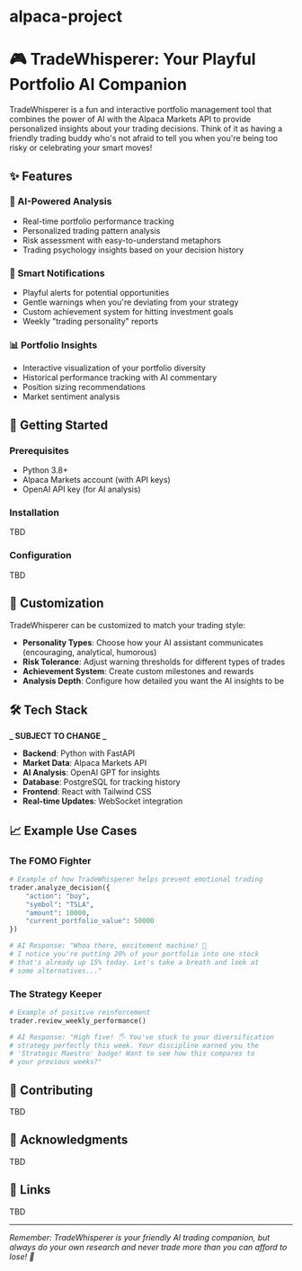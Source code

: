 # alpaca-project

# 🎮 TradeWhisperer: Your Playful Portfolio AI Companion

TradeWhisperer is a fun and interactive portfolio management tool that combines the power of AI with the Alpaca Markets API to provide personalized insights about your trading decisions. Think of it as having a friendly trading buddy who's not afraid to tell you when you're being too risky or celebrating your smart moves!

## ✨ Features

### 🤖 AI-Powered Analysis

- Real-time portfolio performance tracking
- Personalized trading pattern analysis
- Risk assessment with easy-to-understand metaphors
- Trading psychology insights based on your decision history

### 🎯 Smart Notifications

- Playful alerts for potential opportunities
- Gentle warnings when you're deviating from your strategy
- Custom achievement system for hitting investment goals
- Weekly "trading personality" reports

### 📊 Portfolio Insights

- Interactive visualization of your portfolio diversity
- Historical performance tracking with AI commentary
- Position sizing recommendations
- Market sentiment analysis

## 🚀 Getting Started

### Prerequisites

- Python 3.8+
- Alpaca Markets account (with API keys)
- OpenAI API key (for AI analysis)

### Installation

TBD

### Configuration

TBD

## 🎨 Customization

TradeWhisperer can be customized to match your trading style:

- **Personality Types**: Choose how your AI assistant communicates (encouraging, analytical, humorous)
- **Risk Tolerance**: Adjust warning thresholds for different types of trades
- **Achievement System**: Create custom milestones and rewards
- **Analysis Depth**: Configure how detailed you want the AI insights to be

## 🛠️ Tech Stack

**_ SUBJECT TO CHANGE _**

- **Backend**: Python with FastAPI
- **Market Data**: Alpaca Markets API
- **AI Analysis**: OpenAI GPT for insights
- **Database**: PostgreSQL for tracking history
- **Frontend**: React with Tailwind CSS
- **Real-time Updates**: WebSocket integration

## 📈 Example Use Cases

### The FOMO Fighter

```python
# Example of how TradeWhisperer helps prevent emotional trading
trader.analyze_decision({
    "action": "buy",
    "symbol": "TSLA",
    "amount": 10000,
    "current_portfolio_value": 50000
})

# AI Response: "Whoa there, excitement machine! 🎢
# I notice you're putting 20% of your portfolio into one stock
# that's already up 15% today. Let's take a breath and look at
# some alternatives..."
```

### The Strategy Keeper

```python
# Example of positive reinforcement
trader.review_weekly_performance()

# AI Response: "High five! 🖐️ You've stuck to your diversification
# strategy perfectly this week. Your discipline earned you the
# 'Strategic Maestro' badge! Want to see how this compares to
# your previous weeks?"
```

## 🤝 Contributing

TBD

## 🙏 Acknowledgments

TBD

## 🔗 Links

TBD

---

_Remember: TradeWhisperer is your friendly AI trading companion, but always do your own research and never trade more than you can afford to lose! 🎲_

